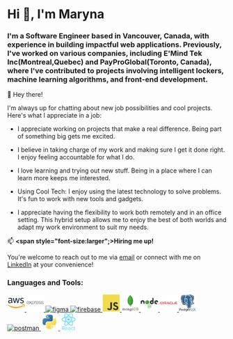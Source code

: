 <h1 align="left">Hi 👋, I'm Maryna</h1>
<h3 align="left">I'm a Software Engineer based in Vancouver, Canada, with experience in building impactful web applications. Previously, I've worked on various companies, including E'Mind Tek Inc(Montreal,Quebec) and PayProGlobal(Toronto, Canada), where I've contributed to projects involving intelligent lockers, machine learning algorithms, and front-end development.</h3>

👋 Hey there!

I'm always up for chatting about new job possibilities and cool projects. Here's what I appreciate in a job:

 - I appreciate working on projects that make a real difference. Being part of something big gets me excited.
 
 - I believe in taking charge of my work and making sure I get it done right. I enjoy feeling accountable for what I do.
   
 - I love learning and trying out new stuff. Being in a place where I can learn more keeps me interested.
   
 - Using Cool Tech: I enjoy using the latest technology to solve problems. It's fun to work with new tools and gadgets.

 - I appreciate having the flexibility to work both remotely and in an office setting. This hybrid setup allows me to enjoy the best of both worlds and adapt my work environment to suit my needs.

 📫 **<span style="font-size:larger";>Hiring me up!**</span> 
 
 You're welcome to reach out to me via [email](mailto:maryna.pylypchenko@gmail.com) or connect with me on [LinkedIn](https://www.linkedin.com/in/maryna-pylypchenko-dev/) at your convenience!

<h3 align="left">Languages and Tools:</h3>
<p align="left"> <a href="https://aws.amazon.com" target="_blank" rel="noreferrer"> <img src="https://raw.githubusercontent.com/devicons/devicon/master/icons/amazonwebservices/amazonwebservices-original-wordmark.svg" alt="aws" width="40" height="40"/> </a> <a href="https://expressjs.com" target="_blank" rel="noreferrer"> <img src="https://raw.githubusercontent.com/devicons/devicon/master/icons/express/express-original-wordmark.svg" alt="express" width="40" height="40"/> </a> <a href="https://www.figma.com/" target="_blank" rel="noreferrer"> <img src="https://www.vectorlogo.zone/logos/figma/figma-icon.svg" alt="figma" width="40" height="40"/> </a> <a href="https://firebase.google.com/" target="_blank" rel="noreferrer"> <img src="https://www.vectorlogo.zone/logos/firebase/firebase-icon.svg" alt="firebase" width="40" height="40"/> </a> <a href="https://developer.mozilla.org/en-US/docs/Web/JavaScript" target="_blank" rel="noreferrer"> <img src="https://raw.githubusercontent.com/devicons/devicon/master/icons/javascript/javascript-original.svg" alt="javascript" width="40" height="40"/> </a> <a href="https://www.mongodb.com/" target="_blank" rel="noreferrer"> <img src="https://raw.githubusercontent.com/devicons/devicon/master/icons/mongodb/mongodb-original-wordmark.svg" alt="mongodb" width="40" height="40"/> </a> <a href="https://nodejs.org" target="_blank" rel="noreferrer"> <img src="https://raw.githubusercontent.com/devicons/devicon/master/icons/nodejs/nodejs-original-wordmark.svg" alt="nodejs" width="40" height="40"/> </a> <a href="https://www.oracle.com/" target="_blank" rel="noreferrer"> <img src="https://raw.githubusercontent.com/devicons/devicon/master/icons/oracle/oracle-original.svg" alt="oracle" width="40" height="40"/> </a> <a href="https://www.postgresql.org" target="_blank" rel="noreferrer"> <img src="https://raw.githubusercontent.com/devicons/devicon/master/icons/postgresql/postgresql-original-wordmark.svg" alt="postgresql" width="40" height="40"/> </a> <a href="https://postman.com" target="_blank" rel="noreferrer"> <img src="https://www.vectorlogo.zone/logos/getpostman/getpostman-icon.svg" alt="postman" width="40" height="40"/> </a> <a href="https://www.python.org" target="_blank" rel="noreferrer"> <img src="https://raw.githubusercontent.com/devicons/devicon/master/icons/python/python-original.svg" alt="python" width="40" height="40"/> </a> <a href="https://reactjs.org/" target="_blank" rel="noreferrer"> <img src="https://raw.githubusercontent.com/devicons/devicon/master/icons/react/react-original-wordmark.svg" alt="react" width="40" height="40"/> </a> </p>


